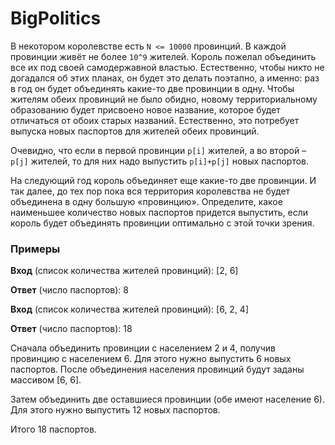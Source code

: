 # BigPolitics
В некотором королевстве есть `N <= 10000` провинций. В каждой провинции живёт не более `10^9` жителей. Король пожелал объединить все их под своей самодержавной властью. Естественно, чтобы никто не догадался об этих планах, он будет это делать поэтапно, а именно: раз в год он будет объединять какие-то две провинции в одну. Чтобы жителям обеих провинций не было обидно, новому территориальному образованию будет присвоено новое название, которое будет отличаться от обоих старых названий. Естественно, это потребует выпуска новых паспортов для жителей обеих провинций.

Очевидно, что если в первой провинции `p[i]` жителей, а во второй – `p[j]` жителей, то для них надо выпустить `p[i]+p[j]` новых паспортов.

На следующий год король объединяет еще какие-то две провинции. И так далее, до тех пор пока вся территория королевства не будет объединена в одну большую «провинцию». Определите, какое наименьшее количество новых паспортов придется выпустить, если король будет объединять провинции оптимально с этой точки зрения.

### Примеры

**Вход** (список количества жителей провинций): [2, 6]

**Ответ** (число паспортов): 8

**Вход** (список количества жителей провинций): [6, 2, 4]

**Ответ** (число паспортов): 18

Сначала объединить провинции с населением 2 и 4, получив провинцию с населением 6. Для этого нужно выпустить 6 новых паспортов. После объединения населения провинций будут заданы массивом [6, 6].

Затем объединить две оставшиеся провинции (обе имеют население 6). Для этого нужно выпустить 12 новых паспортов.

Итого 18 паспортов.
